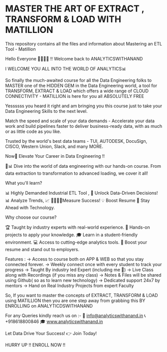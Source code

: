# MASTER THE ART OF EXTRACT , TRANSFORM & LOAD WITH MATILLION
This repository contains all the files and information about Mastering an ETL Tool - Matillion

Hello Everyone 👨‍💻👩‍💻 !! 
Welcome back to ANALYTICSWITHANAND

I WELCOME YOU ALL INTO THE WORLD OF ANALYTICS📊

So finally the much-awaited course for all the Data Engineering folks to MASTER one of the HIDDEN GEM in the Data Engineering world, a tool for TRANSFORM, EXTRACT & LOAD which offers a wide range of CLOUD CONNECTIVITY - MATILLION is here for you all ABSOLUTELY FREE

Yessssss you heard it right and am bringing you this course just to take your Data Engineering Skills to the next level.

Match the speed and scale of your data demands - Accelerate your data work and build pipelines faster to deliver business-ready data, with as much or as little code as you like.

Trusted by the world's best data teams - TUI, AUTODESK, DocuSign, CISCO, Western Union, Slack, and many MORE.


Now🚀 Elevate Your Career in Data Engineering !!

🔎📊 Dive into the world of data engineering with our hands-on course. From data extraction to transformation to advanced loading, we cover it all!

What you'll learn?

📊 Highly Demanded Industrial ETL Tool ,
🎯 Unlock Data-Driven Decisions! 
📊 Analyze Trends, 📈 
👨‍💻👩‍💻Measure Success!
💡 Boost Resume
📱 Stay Ahead with Technology.


Why choose our course?

🏆 Taught by industry experts with real-world experience.
💼 Hands-on projects to apply your knowledge.
🎓 Learn in a student-friendly environment.
💻 Access to cutting-edge analytics tools.
🌟 Boost your resume and stand out to employers.

Features : 
      -> Access to course both on APP & WEB so that you stay connected forever.
      -> Weekly connect once with every student to track your progress 
      -> Taught By industry led Expert (including me 🕺)
      -> Live Class along with Recordings (if you miss any class)
      -> Notes & Files will be shared using Github( so as to learn new technology)
      -> Dedicated support 24x7 by mentors
      -> Hand on Real Industry Projects from expert Faculty

So, If you want to master the concepts of EXTRACT, TRANSFORM & LOAD using MATILLION then you are one step away from grabbing this BY ENROLLING on ANALYTICDSWITHANAND

For any Queries kindly reach us on :-
 📧 info@analyticswithanand.in 
 📞 +918618800846
 🎓 www.analyticswithanand.in

Let Data Drive Your Success! 👉 Join Today! 

HURRY UP !! 
ENROLL NOW !!
